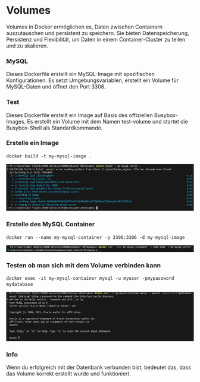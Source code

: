 Volumes
===

Volumes in Docker ermöglichen es, Daten zwischen Containern auszutauschen und persistent zu speichern. Sie bieten Datenspeicherung, Persistenz und Flexibilität, um Daten in einem Container-Cluster zu teilen und zu skalieren.

### **MySQL**
Dieses Dockerfile erstellt ein MySQL-Image mit spezifischen Konfigurationen. Es setzt Umgebungsvariablen, erstellt ein Volume für MySQL-Daten und öffnet den Port 3306.

### **Test**
Dieses Dockerfile erstellt ein Image auf Basis des offiziellen Busybox-Images. Es erstellt ein Volume mit dem Namen test-volume und startet die Busybox-Shell als Standardkommando.

### **Erstelle ein Image**
```
docker build -t my-mysql-image .
```

![dockerbuild](../../screenshot/Volumes/dockerbuild.JPG)

### **Erstelle des MySQL Container**
```
docker run --name my-mysql-container -p 3306:3306 -d my-mysql-image
```

![dockerrunmysql](../../screenshot/Volumes/dockerrunmysql.JPG)

### **Testen ob man sich mit dem Volume verbinden kann**
```
docker exec -it my-mysql-container mysql -u myuser -pmypassword mydatabase
```

![mysql](../../screenshot/Volumes/mysql.JPG)

### **Info**
Wenn du erfolgreich mit der Datenbank verbunden bist, bedeutet das, dass das Volume korrekt erstellt wurde und funktioniert.